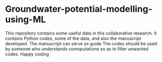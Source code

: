 # Groundwater-potential-modelling-using-ML
This repository contains some useful data in this collaborative research. 
It contains Python codes, some of the data, and also the manuscript developed.
The manuscript can serve as guide
The codes should be used by someone who understands comoputations so as to filter unwanted codes.
Happy coding
